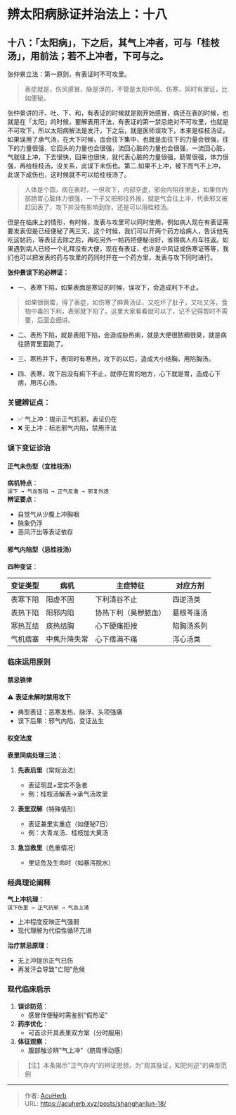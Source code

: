 # 辨太阳病脉证并治法上：十八


## 十八：「太阳病」，下之后，其气上冲者，可与「桂枝汤」，用前法；若不上冲者，下可与之。

<!--more-->

张仲景立法：第一原则，有表证时不可攻里。

> 表症就是，伤风感冒、脉是浮的，不管是太阳中风、伤寒，同时有里证，比如便秘。

张仲景讲的汗、吐、下、和，有表证的时候就是刚开始感冒，病还在表的时候，也就是在「太阳」的时候，要解表用汗法，有表证的第一禁忌绝对不可攻里，也就是不可攻下，所以太阳病解法是发汗，下之后，就是医师误攻下，本来是桂枝汤证，如果误用了承气汤，在大下时候，血会往下集中，也就是血往下的力量会很强，往下的力量很强，它回头的力量也会很强，流回心脏的力量也会很强，一流回心脏，气就往上冲，下去很快，回来也很快，就代表心脏的力量很强，肠胃很强，体力很强，再给桂枝汤，没关系，此误下未伤也。第二.如果不上冲，被下而气不上冲，此误下成伤也，这时候就不可以给桂枝汤了。

> 人体是个圆，病在表时，一但攻下，内部空虚，邪会内陷往里走，如果你内部肠胃心脏体力很强，一下子又把邪往外推，就是气会往上冲，代表邪又被赶回表了，攻下并没有影响到你，还是可以用桂枝汤。

但是在临床上的情形，有时候，发表与攻里可以同时使用，例如病人现在有表证需要发表但是已经便秘了两三天，这个时候，我们可以开两个药方给病人，告诉他先吃这帖药，等表证去除之后，再吃另外一帖药把便秘治好，省得病人舟车往返。如果遇到病人已经一个礼拜没有大便，现在有表证，也许是中风证或伤寒证等等，我们也可以把发表的药与攻里的药同时开在一个药方里，发表与攻下同时进行。

**张仲景误下的必辨证：**

- 一、表寒下陷，如果表面是寒证的时候，误攻下，会造成利下不止。

> 如果很倒霉，得了表症，如伤寒了麻黄汤证，又吃坏了肚子，又吐又泻，食物中毒的下利，表邪就下陷了。这里大家看看就可以了，记不记得暂时不需要，后面会细讲。

- 二、表热下陷，就是表阳下陷，会造成胁热痢，就是大便很脓稠很臭，就是病往肠胃里面跑了。

- 三、寒热并下，表同时有寒热，攻下的以后，造成大小结胸，用陷胸汤。

- 四、表寒，攻下后没有痢下不止，就停在胃的地方，心下就是胃，造成心下痞，用泻心汤。

### 关键辨证点：  
- ✅ 气上冲：提示正气抗邪，表证仍在  
- ❌ 无上冲：标志邪气内陷，禁用汗法  

### 误下变证诊治

#### 正气未伤型（宜桂枝汤）
**病机特点**：  
`误下 → 气血暂陷 → 正气反激 → 邪复外透`  
**辨证要点**：  
- 自觉气从少腹上冲胸咽  
- 脉象仍浮  
- 恶风汗出等表证依存  

#### 邪气内陷型（忌桂枝汤）
**四种变证**：  

| 变证类型 | 病机                | 主症特征             | 对应方剂     |
|----------|---------------------|----------------------|--------------|
| 表寒下陷 | 阳虚不固            | 下利清谷不止         | 四逆汤类     |
| 表热下陷 | 阳邪内陷            | 协热下利（臭秽脓血） | 葛根芩连汤   |
| 寒热互结 | 痰热结胸            | 心下硬痛拒按         | 陷胸汤系列   |
| 气机痞塞 | 中焦升降失常        | 心下痞满不痛         | 泻心汤类     |

### 临床运用原则

#### 禁忌铁律
⚠️ **表证未解时禁用攻下**  
- 典型表证：恶寒发热、脉浮、头项强痛  
- 误下后果：邪气内陷，变证丛生  

#### 权变法度
**表里同病处理三法**：  
1. **先表后里**（常规治法）  
   - 表证明显+里实不急者  
   - 例：桂枝汤解表→承气汤攻里  

2. **表里双解**（特殊情形）  
   - 表证兼里实重症（如便秘7日）  
   - 例：大青龙汤、桂枝加大黄汤  

3. **急当救里**（危重情况）  
   - 里证危及生命时（如暴泻脱水）  

### 经典理论阐释
**气上冲机理**：  
`误下伤里 → 正气抗邪 → 气血上涌`  
- 上冲程度反映正气强弱  
- 现代理解为代偿性循环亢进  

**治疗禁忌原理**：  
- 无上冲提示正气已伤  
- 再发汗会导致"亡阳"危候  

### 现代临床启示
1. **误诊防范**：  
   - 感冒伴便秘时需鉴别"假热证"  
2. **药序优化**：  
   - 可首诊开具表里双方案（分时服用）  
3. **体征观察**：  
   - 腹部触诊辨"气上冲"（脐周悸动感）  

> 【注】本条揭示"正气存内"的辨证思想，为"观其脉证，知犯何逆"的典型范例

---

> 作者: [AcuHerb](https://acuherb.xyz)  
> URL: https://acuherb.xyz/posts/shanghanlun-18/  

